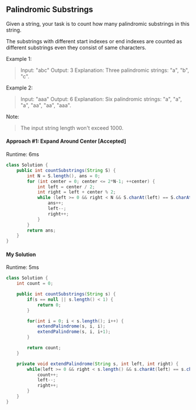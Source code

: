 ## Palindromic Substrings

Given a string, your task is to count how many palindromic substrings in this string.

The substrings with different start indexes or end indexes are counted as different substrings even they consist of same characters.

Example 1:

>Input: "abc"
Output: 3
Explanation: Three palindromic strings: "a", "b", "c".


Example 2:

>Input: "aaa"
Output: 6
Explanation: Six palindromic strings: "a", "a", "a", "aa", "aa", "aaa".


Note:

>The input string length won't exceed 1000.



#### Approach #1: Expand Around Center [Accepted]

Runtime: 6ms

```Java
class Solution {
    public int countSubstrings(String S) {
        int N = S.length(), ans = 0;
        for (int center = 0; center <= 2*N-1; ++center) {
            int left = center / 2;
            int right = left + center % 2;
            while (left >= 0 && right < N && S.charAt(left) == S.charAt(right)) {
                ans++;
                left--;
                right++;
            }
        }
        return ans;
    }
}
```


#### My Solution

Runtime: 5ms

```Java
class Solution {
    int count = 0;

    public int countSubstrings(String s) {
        if(s == null || s.length() < 1) {
            return 0;
        }

        for(int i = 0; i < s.length(); i++) {
            extendPalindrome(s, i, i);
            extendPalindrome(s, i, i+1);
        }

        return count;
    }

    private void extendPalindrome(String s, int left, int right) {
        while(left >= 0 && right < s.length() && s.charAt(left) == s.charAt(right)) {
            count++;
            left--;
            right++;
        }
    }
}
```
